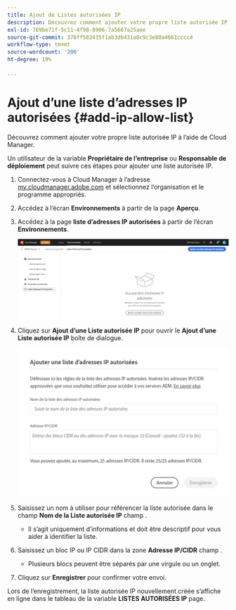 ```yaml
---
title: Ajout de Listes autorisées IP
description: Découvrez comment ajouter votre propre liste autorisée IP à l’aide de Cloud Manager.
exl-id: 769be71f-5c11-4f98-8906-7a5667a25aee
source-git-commit: 378ff582435f1ab3db431a0c9c3e80a4661cccc4
workflow-type: tm+mt
source-wordcount: '200'
ht-degree: 19%

---
```



# Ajout d’une liste d’adresses IP autorisées {#add-ip-allow-list}

Découvrez comment ajouter votre propre liste autorisée IP à l’aide de Cloud Manager.

Un utilisateur de la variable **Propriétaire de l’entreprise** ou **Responsable de déploiement** peut suivre ces étapes pour ajouter une liste autorisée IP.

1. Connectez-vous à Cloud Manager à l’adresse [my.cloudmanager.adobe.com](https://my.cloudmanager.adobe.com/) et sélectionnez l’organisation et le programme appropriés.

1. Accédez à l’écran **Environnements** à partir de la page **Aperçu**.

1. Accédez à la page **liste d’adresses IP autorisées** à partir de l’écran **Environnements**.

   ![Option listes autorisées IP dans le panneau latéral](/help/implementing/cloud-manager/assets/ip-allow-list/ip-allow-list-create.png)

1. Cliquez sur **Ajout d’une Liste autorisée IP** pour ouvrir le **Ajout d’une Liste autorisée IP** boîte de dialogue.

   ![Boîte de dialogue Ajouter une Liste autorisée IP](/help/implementing/cloud-manager/assets/ip-allow-list/ip-allow-list-create02.png)

1. Saisissez un nom à utiliser pour référencer la liste autorisée dans le champ **Nom de la Liste autorisée IP** champ .

   * Il s’agit uniquement d’informations et doit être descriptif pour vous aider à identifier la liste.

1. Saisissez un bloc IP ou IP CIDR dans la zone **Adresse IP/CIDR** champ .

   * Plusieurs blocs peuvent être séparés par une virgule ou un onglet.

1. Cliquez sur **Enregistrer** pour confirmer votre envoi.

Lors de l’enregistrement, la liste autorisée IP nouvellement créée s’affiche en ligne dans le tableau de la variable **LISTES AUTORISÉES IP** page.
